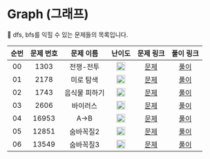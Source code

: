 # Graph (그래프)

🐻 dfs, bfs를 익힐 수 있는 문제들의 목록입니다.

| 순번 | 문제 번호 |   문제 이름   |                                        난이도                                         |                   문제 링크                   |                                    풀이 링크                                     |
| :--: | :-------: | :-----------: | :-----------------------------------------------------------------------------------: | :-------------------------------------------: | :------------------------------------------------------------------------------: |
|  00  |   1303    |   전쟁-전투   | <img width="20" height="20" src="https://d2gd6pc034wcta.cloudfront.net/tier/10.svg"/> | [문제](https://www.acmicpc.net/problem/1303)  |   [풀이](https://github.com/ssinee/Baekjoon/blob/main/graph/1303_전쟁전투.cpp)   |
|  01  |   2178    |   미로 탐색   | <img width="20" height="20" src="https://d2gd6pc034wcta.cloudfront.net/tier/10.svg"/> | [문제](https://www.acmicpc.net/problem/2178)  |   [풀이](https://github.com/ssinee/Baekjoon/blob/main/graph/2178_미로탐색.cpp)   |
|  02  |   1743    | 음식물 피하기 | <img width="20" height="20" src="https://d2gd6pc034wcta.cloudfront.net/tier/10.svg"/> | [문제](https://www.acmicpc.net/problem/1743)  | [풀이](https://github.com/ssinee/Baekjoon/blob/main/graph/1743_음식물피하기.cpp) |
|  03  |   2606    |   바이러스    | <img width="20" height="20" src="https://d2gd6pc034wcta.cloudfront.net/tier/8.svg"/>  | [문제](https://www.acmicpc.net/problem/2606)  |   [풀이](https://github.com/ssinee/Baekjoon/blob/main/graph/2606_바이러스.cpp)   |
|  04  |   16953   |     A->B      | <img width="20" height="20" src="https://d2gd6pc034wcta.cloudfront.net/tier/10.svg"/> | [문제](https://www.acmicpc.net/problem/16953) |    [풀이](https://github.com/ssinee/Baekjoon/blob/main/graph/16953_A->B.cpp)     |
|  05  |   12851   |   숨바꼭질2   | <img width="20" height="20" src="https://d2gd6pc034wcta.cloudfront.net/tier/11.svg"/> | [문제](https://www.acmicpc.net/problem/12851) |  [풀이](https://github.com/ssinee/Baekjoon/blob/main/graph/12851_숨바꼭질2.cpp)  |
|  06  |   13549   |   숨바꼭질3   | <img width="20" height="20" src="https://d2gd6pc034wcta.cloudfront.net/tier/11.svg"/> | [문제](https://www.acmicpc.net/problem/13549) |  [풀이](https://github.com/ssinee/Baekjoon/blob/main/graph/13549_숨바꼭질3.cpp)  |
